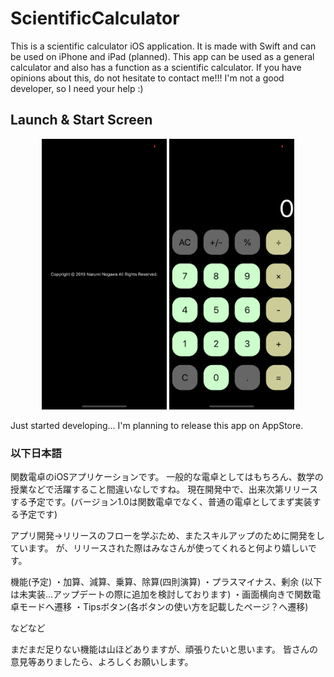 # ScientificCalculator

This is a scientific calculator iOS application. It is made with Swift and can be used on iPhone and iPad (planned).
This app can be used as a general calculator and also has a function as a scientific calculator.
If you have opinions about this, do not hesitate to contact me!!!
I'm not a good developer, so I need your help :)

## Launch & Start Screen
<div style="text-align: center;">
<img src="src/LaunchScreen.png" width="200" />   <img src="src/StartScreen.png" width="200" />
</div>

Just started developing...
I'm planning to release this app on AppStore.


### 以下日本語
  関数電卓のiOSアプリケーションです。
一般的な電卓としてはもちろん、数学の授業などで活躍すること間違いなしですね。
現在開発中で、出来次第リリースする予定です。(バージョン1.0は関数電卓でなく、普通の電卓としてまず実装する予定です)

アプリ開発→リリースのフローを学ぶため、またスキルアップのために開発をしています。
が、リリースされた際はみなさんが使ってくれると何より嬉しいです。

機能(予定)
・加算、減算、乗算、除算(四則演算)
・プラスマイナス、剰余
(以下は未実装…アップデートの際に追加を検討しております)
・画面横向きで関数電卓モードへ遷移
・Tipsボタン(各ボタンの使い方を記載したページ？へ遷移)

などなど

まだまだ足りない機能は山ほどありますが、頑張りたいと思います。
皆さんの意見等ありましたら、よろしくお願いします。
